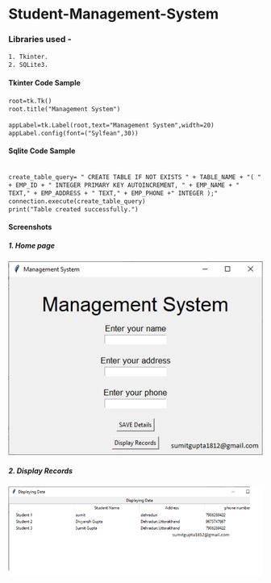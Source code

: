 # Student-Management-System

### Libraries used - 
```
1. Tkinter.
2. SQLite3.
```

#### Tkinter Code Sample 

```
root=tk.Tk()
root.title("Management System")

appLabel=tk.Label(root,text="Management System",width=20)
appLabel.config(font=("Sylfean",30))
```

#### Sqlite Code Sample

```

create_table_query= " CREATE TABLE IF NOT EXISTS " + TABLE_NAME + "( " + EMP_ID + " INTEGER PRIMARY KEY AUTOINCREMENT, " + EMP_NAME + " TEXT," + EMP_ADDRESS + " TEXT," + EMP_PHONE +" INTEGER );"
connection.execute(create_table_query)
print("Table created successfully.")
```

#### Screenshots 

##### 1. Home page
![alt home](https://github.com/sumitgupta1812/Student-Management-System/blob/master/Home.png)

##### 2. Display Records
![alt records](https://github.com/sumitgupta1812/Student-Management-System/blob/master/display_record.png)

